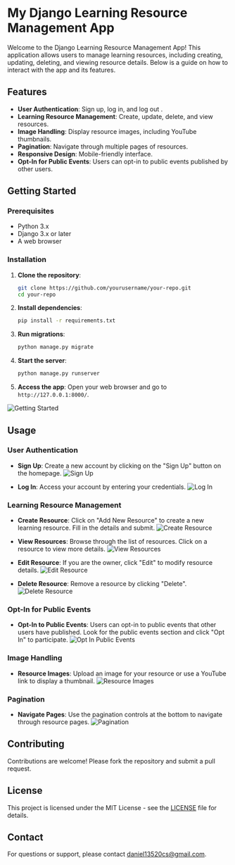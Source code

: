 # My Django Learning Resource Management App

Welcome to the Django Learning Resource Management App! This application allows users to manage learning resources, including creating, updating, deleting, and viewing resource details. Below is a guide on how to interact with the app and its features.

## Features

- **User Authentication**: Sign up, log in, and log out .
- **Learning Resource Management**: Create, update, delete, and view resources.
- **Image Handling**: Display resource images, including YouTube thumbnails.
- **Pagination**: Navigate through multiple pages of resources.
- **Responsive Design**: Mobile-friendly interface.
- **Opt-In for Public Events**: Users can opt-in to public events published by other users.

## Getting Started

### Prerequisites

- Python 3.x
- Django 3.x or later
- A web browser

### Installation

1. **Clone the repository**:
   ```bash
   git clone https://github.com/yourusername/your-repo.git
   cd your-repo
   ```

2. **Install dependencies**:
   ```bash
   pip install -r requirements.txt
   ```

3. **Run migrations**:
   ```bash
   python manage.py migrate
   ```

4. **Start the server**:
   ```bash
   python manage.py runserver
   ```

5. **Access the app**:
   Open your web browser and go to `http://127.0.0.1:8000/`.

![Getting Started](path/to/getting-started-image.png)

## Usage

### User Authentication

- **Sign Up**: Create a new account by clicking on the "Sign Up" button on the homepage.
  ![Sign Up](path/to/signup-image.png)

- **Log In**: Access your account by entering your credentials.
  ![Log In](path/to/login-image.png)

### Learning Resource Management

- **Create Resource**: Click on "Add New Resource" to create a new learning resource. Fill in the details and submit.
  ![Create Resource](path/to/create-resource-image.png)

- **View Resources**: Browse through the list of resources. Click on a resource to view more details.
  ![View Resources](path/to/view-resources-image.png)

- **Edit Resource**: If you are the owner, click "Edit" to modify resource details.
  ![Edit Resource](path/to/edit-resource-image.png)

- **Delete Resource**: Remove a resource by clicking "Delete".
  ![Delete Resource](path/to/delete-resource-image.png)

### Opt-In for Public Events

- **Opt-In to Public Events**: Users can opt-in to public events that other users have published. Look for the public events section and click "Opt In" to participate.
  ![Opt In Public Events](path/to/opt-in-public-events-image.png)

### Image Handling

- **Resource Images**: Upload an image for your resource or use a YouTube link to display a thumbnail.
  ![Resource Images](path/to/resource-images-image.png)

### Pagination

- **Navigate Pages**: Use the pagination controls at the bottom to navigate through resource pages.
  ![Pagination](path/to/pagination-image.png)

## Contributing

Contributions are welcome! Please fork the repository and submit a pull request.

## License

This project is licensed under the MIT License - see the [LICENSE](LICENSE) file for details.

## Contact

For questions or support, please contact [daniel13520cs@gmail.com](mailto:your-email@example.com).

